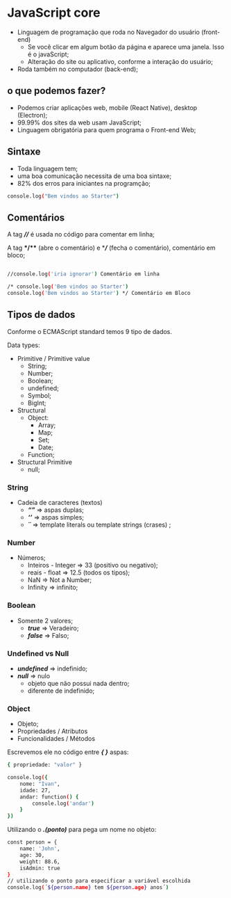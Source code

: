 # JavaScript core

- Linguagem de programação que roda no Navegador do usuário (front-end)
  - Se você clicar em algum botão da página e aparece uma janela. Isso é o javaScript;
  - Alteração do site ou aplicativo, conforme a interação do usuário;
- Roda também no computador (back-end);

## o que podemos fazer?

- Podemos criar aplicações web, mobile (React Native), desktop (Electron);
- 99.99% dos sites da web usam JavaScript;
- Linguagem obrigatória para quem programa o Front-end Web;

## Sintaxe

- Toda linguagem tem;
- uma boa comunicação necessita de uma boa sintaxe;
- 82% dos erros para iniciantes na programção;

```bash
console.log("Bem vindos ao Starter")
```

## Comentários

A tag **_//_** é usada no código para comentar em linha;

A tag **\*/\*\*** (abre o comentário) e \***_/_** (fecha o comentário), comentário em bloco;

```bash

//console.log('iria ignorar') Comentário em linha

/* console.log('Bem vindos ao Starter')
console.log('Bem vindos ao Starter') */ Comentário em Bloco
```

## Tipos de dados

Conforme o ECMAScript standard temos 9 tipo de dados.

Data types:

- Primitive / Primitive value
  - String;
  - Number;
  - Boolean;
  - undefined;
  - Symbol;
  - BigInt;
- Structural
  - Object:
    - Array;
    - Map;
    - Set;
    - Date;
  - Function;
- Structural Primitive
  - null;

### String

- Cadeia de caracteres (textos)
  - **_“”_** ⇒ aspas duplas;
  - **_‘’_** ⇒ aspas simples;
  - **_´´_** ⇒ template literals ou template strings (crases) ;

### Number

- Números;
  - Inteiros - Integer ⇒ 33 (positivo ou negativo);
  - reais - float ⇒ 12.5 (todos os tipos);
  - NaN ⇒ Not a Number;
  - Infinity ⇒ infinito;

### Boolean

- Somente 2 valores;
  - **_true_** ⇒ Veradeiro;
  - **_false_** ⇒ Falso;

### Undefined vs Null

- **_undefined_** ⇒ indefinido;
- **_null_** ⇒ nulo
  - objeto que não possui nada dentro;
  - diferente de indefinido;

### Object

- Objeto;
- Propriedades / Atributos
- Funcionalidades / Métodos

Escrevemos ele no código entre **_{ }_** aspas:

```bash
{ propriedade: "valor" }

console.log({
	nome: "Ivan",
	idade: 27,
	andar: function() {
		console.log('andar')
	}
})
```

Utilizando o **_.(ponto)_** para pega um nome no objeto:

```bash
const person = {
	name: 'John',
	age: 30,
	weight: 88.6,
	isAdmin: true
}
// utilizando o ponto para especificar a variável escolhida
console.log(´${person.name} tem ${person.age} anos´)
```

